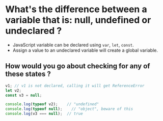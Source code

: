 # What's the difference between a variable that is: null, undefined or undeclared ?
 - JavaScript variable can be declared using `var`, `let`, `const`.
 - Assign a value to an undeclared variable will create a global variable.

## How would you go about checking for any of these states ?

```js
v1; // v1 is not declared, calling it will get ReferenceError
let v2;
const v3 = null;

console.log(typeof v2);    // "undefined"
console.log(typeof null);    // "object", beware of this
console.log(v3 === null);  // true
```
